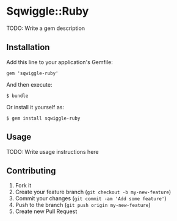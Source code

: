 # Sqwiggle::Ruby

TODO: Write a gem description

## Installation

Add this line to your application's Gemfile:

    gem 'sqwiggle-ruby'

And then execute:

    $ bundle

Or install it yourself as:

    $ gem install sqwiggle-ruby

## Usage

TODO: Write usage instructions here

## Contributing

1. Fork it
2. Create your feature branch (`git checkout -b my-new-feature`)
3. Commit your changes (`git commit -am 'Add some feature'`)
4. Push to the branch (`git push origin my-new-feature`)
5. Create new Pull Request

